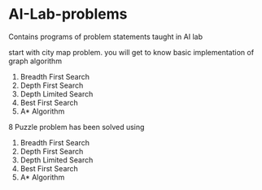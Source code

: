 # AI-Lab-problems
Contains programs of problem statements taught in AI lab

start with city map problem.  you will get to know basic 
implementation of graph algorithm
1. Breadth First Search <br>
2. Depth First Search <br>
3. Depth Limited Search <br>
4. Best First Search <br>
5. A* Algorithm

8 Puzzle problem has been solved using <br>
1. Breadth First Search <br>
2. Depth First Search <br>
3. Depth Limited Search <br>
4. Best First Search <br>
5. A* Algorithm
